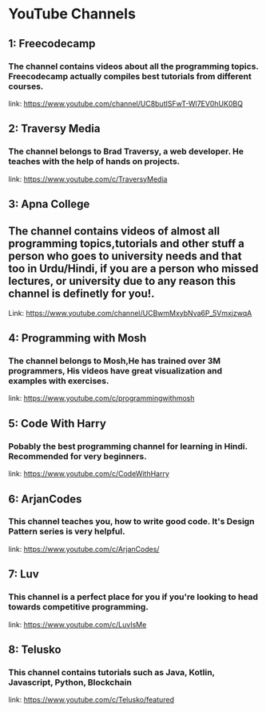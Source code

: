 # YouTube Channels

## 1: Freecodecamp

### The channel contains videos about all the programming topics. Freecodecamp actually compiles best tutorials from different courses.

link: https://www.youtube.com/channel/UC8butISFwT-Wl7EV0hUK0BQ

## 2: Traversy Media

### The channel belongs to Brad Traversy, a web developer. He teaches with the help of hands on projects.

link: https://www.youtube.com/c/TraversyMedia

## 3: Apna College

## The channel contains videos of almost all programming topics,tutorials and other stuff a person who goes to university needs and that too in Urdu/Hindi, if you are a person who missed lectures, or university due to any reason this channel is definetly for you!.

Link: https://www.youtube.com/channel/UCBwmMxybNva6P_5VmxjzwqA

## 4: Programming with Mosh

### The channel belongs to Mosh,He has trained over 3M programmers, His videos have great visualization and examples with exercises.

link: https://www.youtube.com/c/programmingwithmosh

## 5: Code With Harry

### Pobably the best programming channel for learning in Hindi. Recommended for very beginners.

link: https://www.youtube.com/c/CodeWithHarry

## 6: ArjanCodes

### This channel teaches you, how to write good code. It's Design Pattern series is very helpful.

link: https://www.youtube.com/c/ArjanCodes/

## 7: Luv

### This channel is a perfect place for you if you're looking to head towards competitive programming.

link: https://www.youtube.com/c/LuvIsMe

## 8: Telusko

### This channel contains tutorials such as Java, Kotlin, Javascript, Python, Blockchain

link: https://www.youtube.com/c/Telusko/featured
